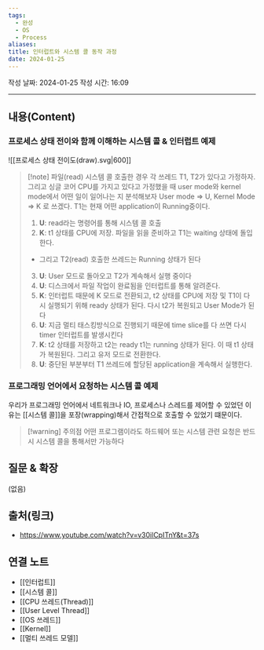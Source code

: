```yaml
---
tags:
  - 완성
  - OS
  - Process
aliases: 
title: 인터럽트와 시스템 콜 동작 과정
date: 2024-01-25
---
```

작성 날짜: 2024-01-25
작성 시간: 16:09


----
## 내용(Content)

### 프로세스 상태 전이와 함께 이해하는 시스템 콜 & 인터럽트 예제
![[프로세스 상태 전이도(draw).svg|600]]


>[!note] 파일(read) 시스템 콜 호출한 경우
>각 쓰레드 T1, T2가 있다고 가정하자. 그리고 싱글 코어 CPU를 가지고 있다고 가정했을 때 user mode와 kernel mode에서 어떤 일이 일어나는 지 분석해보자
>User mode => U, Kernel Mode => K 로 쓰겠다. T1는 현재 어떤 application이 Running중이다.
>
>1. **U**: read라는 명령어를 통해 시스템 콜 호출
>2. **K**: t1 상태를 CPU에 저장. 파일을 읽을 준비하고 T1는 waiting 상태에 돌입한다.
>	- 그리고 T2(read) 호출한 쓰레드는 Running 상태가 된다
>3. **U**: User 모드로 돌아오고 T2가 계속해서 실행 중이다
>4. **U**: 디스크에서 파일 작업이 완료됨을 인터럽트를 통해 알려준다.
>5. **K**: 인터럽트 때문에 K 모드로 전환되고, t2 상태를 CPU에 저장 및 T1이 다시 실행되기 위해 ready 상태가 된다. 다시 t2가 복원되고 User Mode가 된다
>6. **U**: 지금 멀티 태스킹방식으로 진행되기 때문에 time slice를 다 쓰면 다시 timer 인터럽트를 발생시킨다
>7. **K**: t2 상태를 저장하고 t2는 ready t1는 running 상태가 된다. 이 때 t1 상태가 복원된다. 그리고 유저 모드로 전환한다.
>8. **U**: 중단된 부분부터 T1 쓰레드에 할당된 application을 계속해서 실행한다.


### 프로그래밍 언어에서 요청하는 시스템 콜 예제

우리가 프로그래밍 언어에서 네트워크나 IO, 프로세스나 스레드를 제어할 수 있었던 이유는 [[시스템 콜]]을 포장(wrapping)해서 간접적으로 호출할 수 있었기 떄문이다.

>[!warning] 주의점
>어떤 프로그램이라도 하드웨어 또는 시스템 관련 요청은 반드시 시스템 콜을 통해서만 가능하다
## 질문 & 확장

(없음)

## 출처(링크)
- https://www.youtube.com/watch?v=v30ilCpITnY&t=37s

## 연결 노트
- [[인터럽트]]
- [[시스템 콜]]
- [[CPU 쓰레드(Thread)]]
- [[User Level Thread]]
- [[OS 쓰레드]]
- [[Kernel]]
- [[멀티 쓰레드 모델]]









